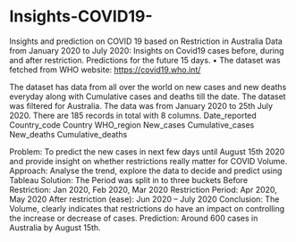 # Insights-COVID19-
Insights and prediction on COVID 19 based on Restriction in Australia
Data from January 2020 to July 2020:
Insights on Covid19 cases before, during and after restriction.
Predictions for the future 15 days.
•	The dataset was fetched from WHO website: https://covid19.who.int/

The dataset has data from all over the world on new cases and new deaths everyday along with Cumulative cases and deaths till the date.
The dataset was filtered for Australia. The data was from January 2020 to 25th July 2020.
There are 185 records in total with 8 columns.
Date_reported
Country_code
Country
WHO_region
New_cases
Cumulative_cases
New_deaths
Cumulative_deaths

Problem: To predict the new cases in next few days until August 15th 2020 and provide insight on whether restrictions really matter for COVID Volume.
Approach: Analyse the trend, explore the data to decide and predict using Tableau
Solution: 
The Period was split in to three buckets
Before Restriction: Jan 2020, Feb 2020, Mar 2020
Restriction Period: Apr 2020, May 2020
After restriction (ease): Jun 2020 – July 2020
Conclusion: The Volume, clearly indicates that restrictions do have an impact on controlling the increase or decrease of cases.
Prediction: Around 600 cases in Australia by August 15th.

